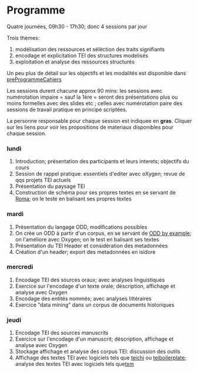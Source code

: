 # Programme #

Quatre journées, 09h30 - 17h30; donc 4 sessions par jour

Trois thèmes:

  1. modélisation des ressources et séléction des traits signifiants
  1. encodage et explicitation TEI des structures modelisés
  1. exploitation et analyse des ressources structurés

Un peu plus de détail sur les objectifs et les modalités est disponible dans [preProgrammeCahiers](preProgrammeCahiers.md)

Les sessions durent chacune approx 90 mins: les sessions avec numérotation impaire  = sauf la 1ère =  seront des présentations plus ou moins formelles avec des slides etc ; celles  avec numérotation paire des sessions de travail pratique en principe scriptées.

La personne responsable pour chaque session est indiquee en **gras**. Cliquer sur les liens pour voir les propositions de materiaux disponibles pour chaque session.


### lundi ###

  1. Introduction; présentation des participants et leurs interets; objectifs du cours
  1. Session de rappel pratique: essentiels d'editer avec oXygen; revue de qqs projets TEI actuels
  1. Présentation du paysage TEI
  1. Construction de schéma pour ses propres textes en se servant de [Roma](http://www.tei-c.org/Roma); on le teste en balisant ses propres textes

### mardi ###

  1. Présentation du langage ODD, modifications possibles
  1. On crée un ODD à partir d'un corpus, en se servant de [ODD by example](http://wiki.tei-c.org/index.php?title=Oddbyexample); on l'améliore avec Oxygen; on le test en balisant ses textes
  1. Présentation du TEI Header et considération des metadonnées
  1. Création d'un header; export des metadonnées en isidore


### mercredi ###

  1. Encodage TEI des sources oraux; avec analyses linguistiques
  1. Exercice sur l'encodage d'un texte orale; déscription, affichage et analyse avec Oxygen
  1. Encodage des entités nommés; avec analyses littéraires
  1. Exercice "data mining" dans un corpus de documents historiques


### jeudi ###

  1. Encodage TEI des sources manuscrits
  1. Exercice sur l'encodage d'un manuscrit; déscription, affichage et analyse avec Oxygen
  1. Stockage affichage et analyse des corpus TEI: discussion des outils
  1. Affichage des textes TEI avec logiciels tels que [teichi](http://www.teichi.org/) ou [teiboilerplate](http://teiboilerplate.org); analyse des textes TEI avec logiciels tels que[txm](http://textometrie.ens-lyon.fr/)


